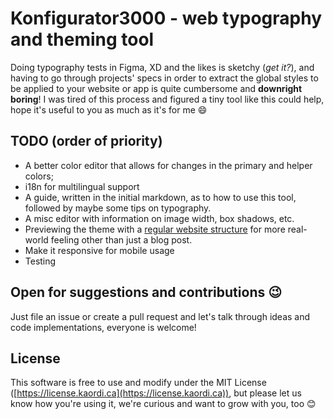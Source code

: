 # Konfigurator3000 - web typography and theming tool

Doing typography tests in Figma, XD and the likes is sketchy (_get it?_), and having to go through projects' specs in order to extract the global styles to be applied to your website or app is quite cumbersome and **downright boring**! I was tired of this process and figured a tiny tool like this could help, hope it's useful to you as much as it's for me :smile:

## TODO (order of priority)

- A better color editor that allows for changes in the primary and helper colors;
- i18n for multilingual support
- A guide, written in the initial markdown, as to how to use this tool, followed by maybe some tips on typography.
- A misc editor with information on image width, box shadows, etc.
- Previewing the theme with a [regular website structure](http://adventurega.me/bootstrap/) for more real-world feeling other than just a blog post.
- Make it responsive for mobile usage
- Testing

## Open for suggestions and contributions :wink:

Just file an issue or create a pull request and let's talk through ideas and code implementations, everyone is welcome!

## License

This software is free to use and modify under the MIT License ([https://license.kaordi.ca](https://license.kaordi.ca)), but please let us know how you're using it, we're curious and want to grow with you, too :blush:

